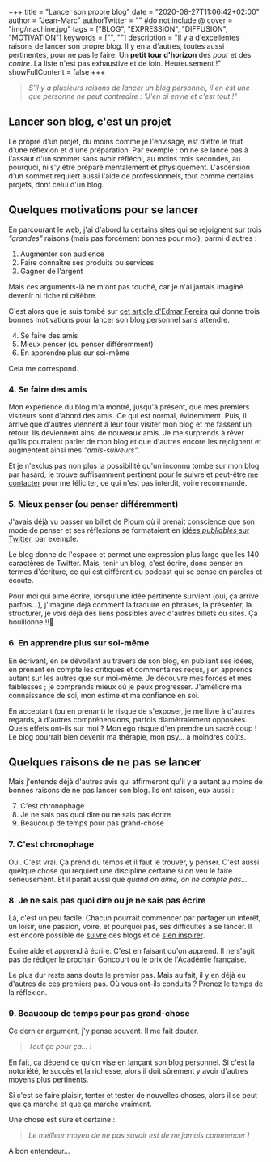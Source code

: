 +++
title = "Lancer son propre blog"
date = "2020-08-27T11:06:42+02:00"
author = "Jean-Marc"
authorTwitter = "" #do not include @
cover = "img/machine.jpg"
tags = ["BLOG", "EXPRESSION", "DIFFUSION", "MOTIVATION"]
keywords = ["", ""]
description = "Il y a d'excellentes raisons de lancer son propre blog. Il y en a d'autres, toutes aussi pertinentes, pour ne pas le faire. Un **petit tour d'horizon** des *pour* et des *contre*. La liste n'est pas exhaustive et de loin. Heureusement !"
showFullContent = false
+++

> *S'il y a plusieurs raisons de lancer un blog personnel, il en est une que personne ne peut contredire : "J'en ai envie et c'est tout !"*

## Lancer son blog, c'est un projet

Le propre d'un projet, du moins comme je l'envisage, est d'être le fruit d'une réflexion et d'une préparation. Par exemple : on ne se lance pas à l'assaut d'un sommet sans avoir réfléchi, au moins trois secondes, au pourquoi, ni s'y être préparé mentalement et physiquement. L'ascension d'un sommet requiert aussi l'aide de professionnels, tout comme certains projets, dont celui d'un blog.


## Quelques motivations pour se lancer

En parcourant le web, j'ai d'abord lu certains sites qui se rejoignent sur trois *"grandes"* raisons (mais pas forcément bonnes pour moi), parmi d'autres :

1. Augmenter son audience
2. Faire connaître ses produits ou services
3. Gagner de l'argent

Mais ces arguments-là ne m'ont pas touché, car je n'ai jamais imaginé devenir ni riche ni célèbre. 

C'est alors que je suis tombé sur [cet article d'Edmar Fereira](https://edmarferreira.com/why-you-should-start-a-personal-blog-today/) qui donne trois bonnes motivations pour lancer son blog personnel sans attendre.

4. Se faire des amis
5. Mieux penser (ou penser différemment)
6. En apprendre plus sur soi-même

Cela me correspond.

### 4. Se faire des amis

Mon expérience du blog m'a montré, jusqu'à présent, que mes premiers visiteurs sont d'abord des amis. Ce qui est normal, évidemment. Puis, il arrive que d'autres viennent à leur tour visiter mon blog et me fassent un retour. Ils deviennent ainsi de nouveaux amis. Je me surprends à rêver qu'ils pourraient parler de mon blog et que d'autres encore les rejoignent et augmentent ainsi mes *"amis-suiveurs"*.

Et je n'exclus pas non plus la possibilité qu'un inconnu tombe sur mon blog par hasard, le trouve suffisamment pertinent pour le suivre et peut-être [me contacter](/contact) pour me féliciter, ce qui n'est pas interdit, voire recommandé.

### 5. Mieux penser (ou penser différemment)

J'avais déjà vu passer un billet de [Ploum](https://ploum.net) où il prenait conscience que son mode de penser et ses réflexions se formataient en [idées *publiables* sur Twitter](https://ploum.net/email-mon-amour/), par exemple.

Le blog donne de l'espace et permet une expression plus large que les 140 caractères de Twitter. Mais, tenir un blog, c'est écrire, donc penser en termes d'écriture, ce qui est différent du podcast qui se pense en paroles et écoute.

Pour moi qui aime écrire, lorsqu'une idée pertinente survient (oui, ça arrive parfois…), j'imagine déjà comment la traduire en phrases, la présenter, la structurer, je vois déjà des liens possibles avec d'autres billets ou sites. Ça bouillonne !!🤯

### 6. En apprendre plus sur soi-même

En écrivant, en se dévoilant au travers de son blog, en publiant ses idées, en prenant en compte les critiques et commentaires reçus, j'en apprends autant sur les autres que sur moi-même. Je découvre mes forces et mes faiblesses ; je comprends mieux où je peux progresser. J'améliore ma connaissance de soi, mon estime et ma confiance en soi.


En acceptant (ou en prenant) le risque de s'exposer, je me livre à d'autres regards, à d'autres compréhensions, parfois diamétralement opposées. Quels effets ont-ils sur moi ? Mon ego risque d'en prendre un sacré coup ! 
Le blog pourrait bien devenir ma thérapie, mon psy… à moindres coûts.



## Quelques raisons de ne pas se lancer

Mais j'entends déjà d'autres avis qui affirmeront qu'il y a autant au moins de bonnes raisons de ne pas lancer son blog. Ils ont raison, eux aussi :

7. C'est chronophage
8. Je ne sais pas quoi dire ou ne sais pas écrire
9. Beaucoup de temps pour pas grand-chose

### 7. C'est chronophage

Oui. C'est vrai. Ça prend du temps et il faut le trouver, y penser. C'est aussi quelque chose qui requiert une discipline certaine si on veu le faire sérieusement. Et il paraît aussi que *quand on aime, on ne compte pas…*

### 8. Je ne sais pas quoi dire ou je ne sais pas écrire

Là, c'est un peu facile. Chacun pourrait commencer par partager un intérêt, un loisir, une passion, voire, et pourquoi pas, ses difficultés à se lancer. Il est encore possible de [suivre](/posts/suivre-un-blog) des blogs et de [s'en inspirer](/posts/partages).

Écrire aide et apprend à écrire. C'est en faisant qu'on apprend. Il ne s'agit pas de rédiger le prochain Goncourt ou le prix de l'Académie française. 

Le plus dur reste sans doute le premier pas. Mais au fait, il y en déjà eu d'autres de ces premiers pas. Où vous ont-ils conduits ? Prenez le temps de la réflexion.

### 9. Beaucoup de temps pour pas grand-chose

Ce dernier argument, j'y pense souvent. Il me fait douter.

>*Tout ça pour ça… !*

En fait, ça dépend ce qu'on vise en lançant son blog personnel. Si c'est la notoriété, le succès et la richesse, alors il doit sûrement y avoir d'autres moyens plus pertinents.

Si c'est se faire plaisir, tenter et tester de nouvelles choses, alors il se peut que ça marche et que ça marche vraiment.

Une chose est sûre et certaine :

> *Le meilleur moyen de ne pas savoir est de ne jamais commencer !*

À bon entendeur…




